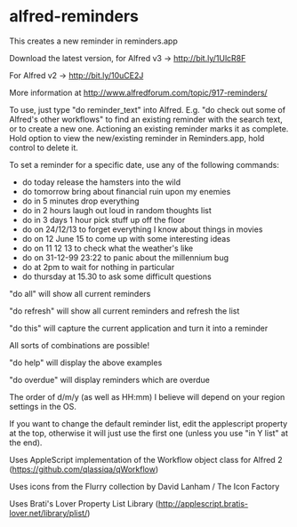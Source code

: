 alfred-reminders
================

This creates a new reminder in reminders.app

Download the latest version, for Alfred v3 -> http://bit.ly/1UlcR8F

For Alfred v2 -> http://bit.ly/10uCE2J

More information at http://www.alfredforum.com/topic/917-reminders/

To use, just type "do reminder_text" into Alfred. E.g. "do check out some of Alfred's other workflows" to find an existing reminder with the search text, or to create a new one.
Actioning an existing reminder marks it as complete.
Hold option to view the new/existing reminder in Reminders.app, hold control to delete it.

To set a reminder for a specific date, use any of the following commands:
- do today release the hamsters into the wild
- do tomorrow bring about financial ruin upon my enemies
- do in 5 minutes drop everything
- do in 2 hours laugh out loud in random thoughts list
- do in 3 days 1 hour pick stuff up off the floor
- do on 24/12/13 to forget everything I know about things in movies
- do on 12 June 15 to come up with some interesting ideas
- do on 11 12 13 to check what the weather's like
- do on 31-12-99 23:22 to panic about the millennium bug
- do at 2pm to wait for nothing in particular
- do thursday at 15.30 to ask some difficult questions

"do all" will show all current reminders

"do refresh" will show all current reminders and refresh the list

"do this" will capture the current application and turn it into a reminder

All sorts of combinations are possible!

"do help" will display the above examples

"do overdue" will display reminders which are overdue

The order of d/m/y (as well as HH:mm) I believe will depend on your region settings in the OS.

If you want to change the default reminder list, edit the applescript property at the top, otherwise it will just use the first one (unless you use "in Y list" at the end).

Uses AppleScript implementation of the Workflow object class for Alfred 2 (https://github.com/qlassiqa/qWorkflow)

Uses icons from the Flurry collection by David Lanham / The Icon Factory

Uses Brati's Lover Property List Library (http://applescript.bratis-lover.net/library/plist/)
